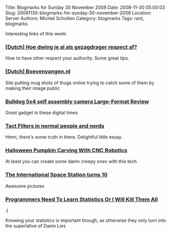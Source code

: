 Title: Blogmarks for Sunday 30 November 2008
Date: 2008-11-30 05:00:03
Slug: 20081130-blogmarks-for-sunday-30-november-2008
Location: Server
Authors: Michiel Scholten
Category: blogmarks
Tags: rant, blogmarks

<p>Interesting links of this week:</p>
<h3><a href="http://www.nrcnext.nl/geldenwerk/mijnwerk/article2075846.ece/Hoe_dwing_je_al_als_gezagdrager_respect_af">[Dutch] Hoe dwing je al als gezagdrager respect af?</a></h3>
<p>How to have other respect your authority. Some great tips.</p>
<h3><a href="http://www.boevenvangen.nl/">[Dutch] Boevenvangen.nl</a></h3>
<p>Site putting mug shots of thugs online trying to catch some of them by making their image public</p>
<h3><a href="http://www.ephotozine.com/article/Bulldog-5x4-self-assembly-camera">Bulldog 5x4 self assembly camera Large-Format Review</a></h3>
<p>Great gadget in these digital times</p>
<h3><a href="http://www.mit.edu/~jcb/tact.html">Tact Filters in normal people and nerds</a></h3>
<p>Hmm, there's some truth in there. Delightful little essay.</p>
<h3><a href="http://idle.slashdot.org/article.pl?sid=08/10/30/0027211">Halloween Pumpkin Carving With CNC Robotics</a></h3>
<p>At least you can create some damn creepy ones with this tech</p>
<h3><a href="http://www.boston.com/bigpicture/2008/11/the_international_space_statio.html">The International Space Station turns 10</a></h3>
<p>Awesome pictures</p>
<h3><a href="http://www.zedshaw.com/rants/programmer_stats.html">Programmers Need To Learn Statistics Or I Will Kill Them All</a></h3>
<p>:)</p>

<p>Knowing your statistics is important though, as otherwise they only turn into the superlative of Damn Lies</p>
